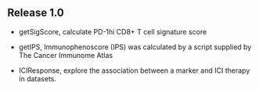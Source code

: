 Release 1.0
-------------

 - getSigScore, calculate PD-1hi CD8+ T cell signature score 

 - getIPS, Immunophenoscore (IPS) was calculated by a script supplied by The Cancer Immunome Atlas

 - ICIResponse, explore the association between a marker and ICI therapy in datasets.